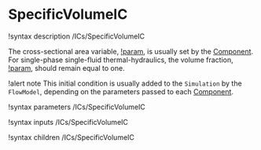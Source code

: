 # SpecificVolumeIC

!syntax description /ICs/SpecificVolumeIC

The cross-sectional area variable, [!param](/ICs/SpecificVolumeIC/A), is usually set by the [Component](syntax/Components/index.md).
For single-phase single-fluid thermal-hydraulics, the volume fraction, [!param](/ICs/SpecificVolumeIC/alpha), should remain
equal to one.

!alert note
This initial condition is usually added to the `Simulation` by the `FlowModel`, depending on the parameters
passed to each [Component](syntax/Components/index.md).

!syntax parameters /ICs/SpecificVolumeIC

!syntax inputs /ICs/SpecificVolumeIC

!syntax children /ICs/SpecificVolumeIC
